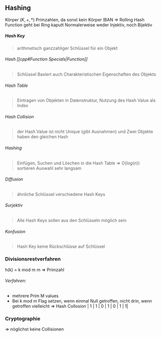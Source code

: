 ## Hashing
Körper $(K, +, *)$
Primzahlen, da sonst kein Körper
IBAN => Rolling Hash Function geht bei Ring kaputt
Normalerweise weder Injektiv, noch Bijektiv

##### Hash Key
>arithmetisch ganzzahliger Schlüssel für ein Objekt

###### Hash [[cpp#Function Specials|Function]]
> Schlüssel Basiert auch Charakteristischen Eigenschaften des Objekts

###### Hash Table
>Eintragen von Objekten in Datenstruktur, Nutzung des Hash Value als Index

###### Hash Collision
>der Hash Value ist nicht Unique (gibt Ausnahmen) und Zwei Objekte haben den gleichen Hash

###### Hashing
> Einfügen, Suchen und Löschen in die Hash Table => $O(log(n))$ sortieren Auswahl sehr langsam

###### Diffusion
>ähnliche Schlüssel verschiedene Hash Keys

###### Surjektiv
>Alle Hash Keys sollen aus den Schlüsseln möglich sein

###### Konfusion
>Hash Key keine Rückschlüsse auf Schlüssel

### Divisionsrestverfahren
h(k) = k mod m
m => Primzahl

###### Verfahren:
- mehrere Prim M values
- Bei k mod m Flag setzen, wenn einmal Null getroffen, nicht drin, wenn getroffen vielleicht => Hash Collosion
| 1 | 1 | 0 | 1 | 0 | 1 | 1|


### Cryptographie
=> nöglichst keine Collisionen




